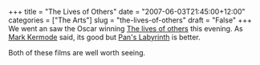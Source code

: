 +++
title = "The Lives of Others"
date = "2007-06-03T21:45:00+12:00"
categories = ["The Arts"]
slug = "the-lives-of-others"
draft = "False"
+++
We went an saw the Oscar winning [The lives of
others](http://www.imdb.com/title/tt0405094/) this evening. As [Mark
Kermode](http://en.wikipedia.org/wiki/Mark_Kermode) said, its good but
[Pan's Labyrinth](http://www.imdb.com/title/tt0457430/) is better.

Both of these films are well worth seeing.

